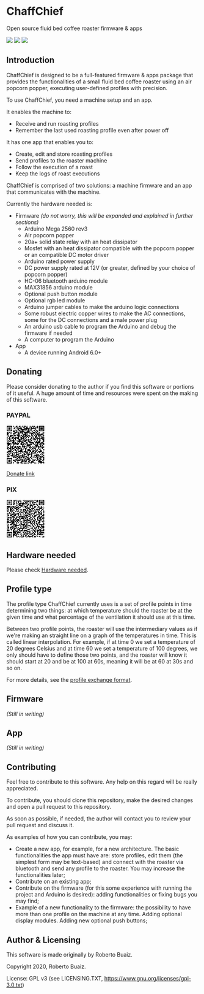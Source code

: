 # ChaffChief
Open source fluid bed coffee roaster firmware &amp; apps

![](https://img.shields.io/badge/License-GPLv3-green?style=flat-square)
![](https://img.shields.io/badge/Version-1.0-blue?style=flat-square)
![](https://img.shields.io/badge/Platforms-Arduino,%20Android-orange?style=flat-square)
## Introduction

ChaffChief is designed to be a full-featured firmware & apps package that provides the functionalities of a small fluid bed coffee roaster using an air popcorn popper, executing user-defined profiles with precision.

To use ChaffChief, you need a machine setup and an app.

It enables the machine to:
- Receive and run roasting profiles
- Remember the last used roasting profile even after power off

It has one app that enables you to:
- Create, edit and store roasting profiles
- Send profiles to the roaster machine
- Follow the execution of a roast
- Keep the logs of roast executions

ChaffChief is comprised of two solutions: a machine firmware and an app that communicates with the machine.

Currently the hardware needed is:
- Firmware *(do not worry, this will be expanded and explained in further sections)*
  - Arduino Mega 2560 rev3
  - Air popcorn popper
  - 20a+ solid state relay with an heat dissipator
  - Mosfet with an heat dissipator compatible with the popcorn popper or an compatible DC motor driver
  - Arduino rated power supply
  - DC power supply rated at 12V (or greater, defined by your choice of popcorn popper)
  - HC-06 bluetooth arduino module
  - MAX31856 arduino module
  - Optional push button module
  - Optional rgb led module
  - Arduino jumper cables to make the arduino logic connections
  - Some robust electric copper wires to make the AC connections, some for the DC connections and a male power plug
  - An arduino usb cable to program the Arduino and debug the firmware if needed
  - A computer to program the Arduino
- App
  - A device running Android 6.0+

## Donating

Please consider donating to the author if you find this software or portions of it useful. A huge amount of time and resources were spent on the making of this software.

### PAYPAL

<img src="site/images/donation_paypal_qrcode.png" width="100">

[Donate link](https://www.paypal.com/cgi-bin/webscr?cmd=_donations&business=NUHKNZCBCPCLQ&item_name=Doa%C3%A7%C3%B5es+para+projetos+de+programa%C3%A7%C3%A3o+de+c%C3%B3digo+aberto&currency_code=BRL)

### PIX
<img src="site/images/donation_pix_qrcode.png" width="100">

## Hardware needed

Please check [Hardware needed](https://github.com/riozebratubo/chaffchief/wiki/Hardware-needed).

## Profile type

The profile type ChaffChief currently uses is a set of profile points in time determining two things: at which temperature should the roaster be at the given time and what percentage of the ventilation it should use at this time.

Between two profile points, the roaster will use the intermediary values as if we're making an straight line on a graph of the temperatures in time. This is called linear interpolation. For example, if at time 0 we set a temperature of 20 degrees Celsius and at time 60 we set a temperature of 100 degrees, we only should have to define those two points, and the roaster will know it should start at 20 and be at 100 at 60s, meaning it will be at 60 at 30s and so on.

For more details, see the [profile exchange format](https://github.com/riozebratubo/chaffchief/wiki/Profile-exchange-format).

## Firmware

*(Still in writing)*
## App

*(Still in writing)*
## Contributing

Feel free to contribute to this software. Any help on this regard will be really appreciated.

To contribute, you should clone this repository, make the desired changes and open a pull request to this repository.

As soon as possible, if needed, the author will contact you to review your pull request and discuss it.

As examples of how you can contribute, you may:

- Create a new app, for example, for a new architecture. The basic functionalities the app must have are: store profiles, edit them (the simplest form may be text-based) and connect with the roaster via bluetooth and send any profile to the roaster. You may increase the functionalities later;
- Contribute on an existing app;
- Contribute on the firmware (for this some experience with running the project and Arduino is desired): adding functionalities or fixing bugs you may find;
- Example of a new functionality to the firmware: the possibility to have more than one profile on the machine at any time. Adding optional display modules. Adding new optional push buttons;
## Author & Licensing

This software is made originally by Roberto Buaiz.

Copyright 2020, Roberto Buaiz.

License: GPL v3 (see LICENSING.TXT, https://www.gnu.org/licenses/gpl-3.0.txt)